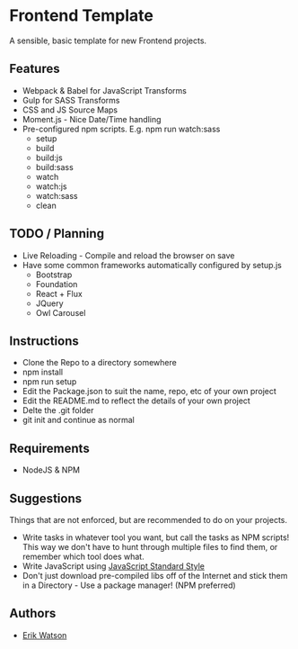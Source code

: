 # Frontend Template

A sensible, basic template for new Frontend projects.


## Features

  + Webpack & Babel for JavaScript Transforms
  + Gulp for SASS Transforms
  + CSS and JS Source Maps
  + Moment.js - Nice Date/Time handling
  + Pre-configured npm scripts. E.g. npm run watch:sass
    - setup
    - build
    - build:js
    - build:sass
    - watch
    - watch:js
    - watch:sass
    - clean


## TODO / Planning

  + Live Reloading - Compile and reload the browser on save
  + Have some common frameworks automatically configured by setup.js
    - Bootstrap
    - Foundation
    - React + Flux
    - JQuery
    - Owl Carousel


## Instructions

  + Clone the Repo to a directory somewhere
  + npm install
  + npm run setup
  + Edit the Package.json to suit the name, repo, etc of your own project
  + Edit the README.md to reflect the details of your own project
  + Delte the .git folder
  + git init and continue as normal


## Requirements

  + NodeJS & NPM


## Suggestions

Things that are not enforced, but are recommended to do on your projects.

  + Write tasks in whatever tool you want, but call the tasks as NPM scripts! This way we don't have to hunt through multiple files to find them, or remember which tool does what.
  + Write JavaScript using [JavaScript Standard Style](http://standardjs.com)
  + Don't just download pre-compiled libs off of the Internet and stick them in a Directory - Use a package manager! (NPM preferred)


## Authors

  + [Erik Watson](http://erikwatson.me)
